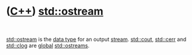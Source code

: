 



 

 

 

 

 

([C++](Cpp.htm)) [std::ostream](CppOstream.htm)
===============================================

 

[std::ostream](CppOstream.htm) is the [data type](CppDataType.htm) for
an output [stream](CppStream.htm). [std::cout](CppCout.htm),
[std::cerr](CppCerr.htm) and [std::clog](CppClog.htm) are
[global](CppGlobal.htm) [std::ostreams](CppOstream.htm).

 

 

 

 

 





 



